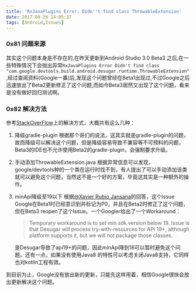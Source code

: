 ```yaml
---
title: 'RxJavaPlugins Error: Didn''t find class ThrowableExtension'
date: 2017-08-26 14:05:37
tags: [Android,Issues]
---
```


### 0x81 问题来源
其实这个问题本身是不存在的,在昨天更新到Android Studio 3.0 Beta3 之后,在一些特殊情况下会抛出异常`RxJavaPlugins Error Didn't find class "com.google.devtools.build.android.desugar.runtime.ThrowableExtension"`,经过查阅资料(Google一番)后,发现这个问题曾经在Beta1出现过,不过Google之后迅速放出了Beta2更新修正了这个问题,而如今Beta3居然又出现了这个问题，看来是没有做好回归测试啊。

### 0x82 解决方法
参考[StackOverFlow](https://stackoverflow.com/questions/45604099/rxjavaplugins-error-didnt-find-class-com-google-devtools-build-android-desugar)上的解决方式，大概共有这么几种：
1. 降级gradle-plugin
    根据那个哥们的说法，这其实就是gradle-plugin的问题，故而降级可以解决这个问题，但是降级容易导致不兼容等不可预料的问题，Beta3的IDE也不允许使用Beta2的gradle-plugin，会强制要求升级。

2. 手动添加ThrowableExtension.java
    根据异常信息可以发现，google/devtools种的一个类在运行时找不到，有人提出了可以手动添加该类就可以避免这个问题，当然这不是一个好的方案，毕竟这其实是一种额外的操作。

3. minApi降级至19以下
    根据[@Xavier Rubio Jansana](https://stackoverflow.com/users/3286819/xavier-rubio-jansana)的回答，这个Issue Google在Beta1时已经意识到并标记为P0，并且在Beta2时修正了这个问题，但在Beta3 reopen了这个Issue。一个Googler给出了一个Workaround：
    > Temporary workaround is to set min sdk version below 19. Issue is that Desugar will process try-with-resources for API 19+, although platform supports it, but we will not package those classes.
    
    是Desugar导致了api19+的问题，因此minApi降到18可以暂时避免这个问题。还有一点，如果没有使用Java8 的特性可以考虑关闭Java8支持，它同样也对kotlin工程有效。

到目前为止，Google没有放出新的更新，只能先这样用着，相信Google很快会放出更新解决这个问题。
